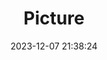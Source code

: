 ---
weight: 1
images:
- /images/edited/99.jpeg
title: Picture
date: 2023-12-07 21:38:24
tags: [luminarneo,work,ilce7m3]
---